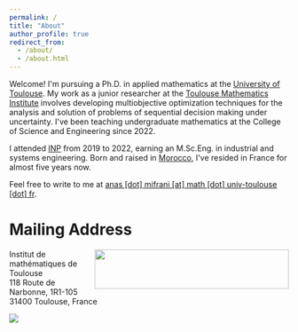 ```yaml
---
permalink: /
title: "About"
author_profile: true
redirect_from: 
  - /about/
  - /about.html
---
```



Welcome! I'm pursuing a Ph.D. in applied mathematics at the [University of Toulouse](https://en.univ-toulouse.fr/). My work as a junior researcher at the [Toulouse Mathematics Institute](https://math.univ-toulouse.fr/en/) involves developing multiobjective optimization techniques for the analysis and solution of problems of sequential decision making under uncertainty. I've been teaching undergraduate mathematics at the College of Science and Engineering since 2022.

I attended [INP](https://www.inp-toulouse.fr/en/index.html) from 2019 to 2022, earning an M.Sc.Eng. in industrial and systems engineering. Born and raised in [Morocco](https://en.wikipedia.org/wiki/Safi,_Morocco), I've resided in France for almost five years now.

Feel free to write to me at <a href="mailto:anas.mifrani@math.univ-toulouse.fr">anas [dot] mifrani [at] math [dot] univ-toulouse [dot] fr</a>.

# Mailing Address

<img align=right width = 350px height = 71px src="https://www.math.univ-toulouse.fr/imt_logo.jpg">

Institut de mathématiques de Toulouse <br>
118 Route de Narbonne, 1R1-105 <br>
31400 Toulouse, France

<a href="https://clustrmaps.com/site/1c0ix" title="Visit tracker"><img src="//www.clustrmaps.com/map_v2.png?d=2iCYpNE_RMCmxm2wGsvaXmcpCvZlIefPPcJZBnSnixI&cl=ffffff"></a>


